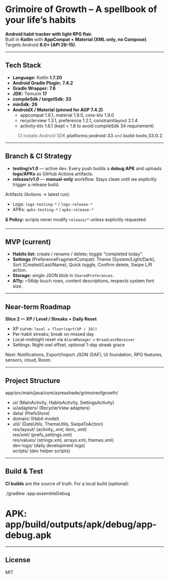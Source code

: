 # Grimoire of Growth – A spellbook of your life’s habits

**Android habit tracker with light RPG flair.**  
Built in **Kotlin** with **AppCompat + Material (XML only, no Compose)**. Targets Android **8.0+ (API 26–15)**.

---

## Tech Stack

- **Language:** Kotlin **1.7.20**
- **Android Gradle Plugin:** **7.4.2**
- **Gradle Wrapper:** **7.6**
- **JDK:** Temurin **17**
- **compileSdk / targetSdk:** **33**
- **minSdk:** **26**
- **AndroidX / Material (pinned for AGP 7.4.2)**
  - appcompat 1.6.1, material 1.9.0, core-ktx 1.9.0
  - recyclerview 1.3.1, preference 1.2.1, constraintlayout 2.1.4
  - activity-ktx 1.6.1 (kept < 1.8 to avoid compileSdk 34 requirement)

> CI installs Android SDK **platforms;android-33** and **build-tools;33.0.2**.

---

## Branch & CI Strategy

- **testing/v1.0** — active dev. Every push builds a **debug APK** and uploads **logs/APKs** as GitHub Actions artifacts.
- **release/v1.0** — **manual-only** workflow. Stays clean until we explicitly trigger a release build.

Artifacts (Actions → latest run):
- Logs: `logs-testing-*` / `logs-release-*`
- APKs: `apks-testing-*` / `apks-release-*`

🔒 **Policy:** scripts never modify `release/*` unless explicitly requested.

---

## MVP (current)

- **Habits list:** create / rename / delete; toggle “completed today”.
- **Settings** (PreferenceFragmentCompat): Theme (System/Light/Dark), Sort (Created/Last/Name), Quick toggle, Confirm delete, Swipe L/R action.
- **Storage:** single JSON blob in `SharedPreferences`.
- **A11y:** ~56dp touch rows, content descriptions, respects system font size.

---

## Near-term Roadmap

**Slice 2 — XP / Level / Streaks + Daily Reset**
- XP curve: `level = floor(sqrt(XP / 10))`
- Per-habit streaks; break on missed day
- Local-midnight reset via `AlarmManager` + `BroadcastReceiver`
- Settings: Night-owl offset, optional 1-day streak grace

Next: Notifications, Export/Import JSON (SAF), UI foundation, RPG features, sensors, cloud, Room.

---

## Project Structure

app/src/main/java/com/azreashade/grimoireofgrowth/  
- ui/ (MainActivity, HabitsActivity, SettingsActivity)  
- ui/adapters/ (RecyclerView adapters)  
- data/ (PrefsStore)  
- domain/ (Habit model)  
- util/ (DateUtils, ThemeUtils, SwipeToAction)  
res/layout/ (activity_*.xml, item_*.xml)  
res/xml/ (prefs_settings.xml)  
res/values/ (strings.xml, arrays.xml, themes.xml)  
dev-logs/ (daily development logs)  
scripts/ (dev helper scripts)

---

## Build & Test

**CI builds** are the source of truth. For a local build (optional):

./gradlew :app:assembleDebug  
# APK: app/build/outputs/apk/debug/app-debug.apk

---

## License

MIT
